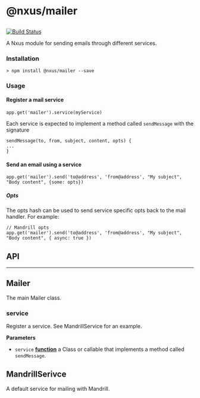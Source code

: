 # @nxus/mailer

## 

[![Build Status](https://travis-ci.org/nxus/mailer.svg?branch=master)](https://travis-ci.org/nxus/mailer)

A Nxus module for sending emails through different services. 

### Installation

    > npm install @nxus/mailer --save

### Usage

#### Register a mail service

    app.get('mailer').service(myService)

Each service is expected to implement a method called `sendMessage` with the signature

    sendMessage(to, from, subject, content, opts) {
    ...
    }

#### Send an email using a service

    app.get('mailer').send('to@address', 'from@address', "My subject", "Body content", {some: opts})

##### Opts

The opts hash can be used to send service specific opts back to the mail handler.  For example:

    // Mandrill opts
    app.get('mailer').send('to@address', 'from@address', "My subject", "Body content", { async: true })

## API

* * *

## Mailer

The main Mailer class.

### service

Register a service.  See MandrillService for an example.

**Parameters**

-   `service` **[function](https://developer.mozilla.org/en-US/docs/Web/JavaScript/Reference/Statements/function)** a Class or callable that implements a method called `sendMessage`.

## MandrillSerivce

A default service for mailing with Mandrill.
